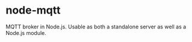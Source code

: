 # node-mqtt
MQTT broker in Node.js. Usable as both a standalone server as well as a Node.js module.

